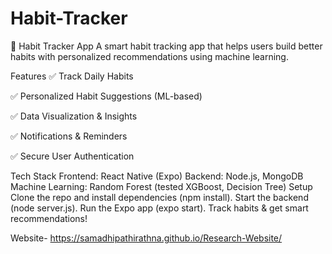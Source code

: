# Habit-Tracker

📝 Habit Tracker App
A smart habit tracking app that helps users build better habits with personalized recommendations using machine learning.

Features
✅ Track Daily Habits 

✅ Personalized Habit Suggestions (ML-based) 

✅ Data Visualization & Insights 

✅ Notifications & Reminders 

✅ Secure User Authentication 

Tech Stack
Frontend: React Native (Expo)
Backend: Node.js, MongoDB
Machine Learning: Random Forest (tested XGBoost, Decision Tree)
Setup
Clone the repo and install dependencies (npm install).
Start the backend (node server.js).
Run the Expo app (expo start).
Track habits & get smart recommendations!

Website- https://samadhipathirathna.github.io/Research-Website/

